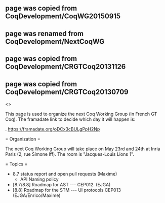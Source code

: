 ## page was copied from CoqDevelopment/CoqWG20150915
## page was renamed from CoqDevelopment/NextCoqWG
## page was copied from CoqDevelopment/CRGTCoq20131126
## page was copied from CoqDevelopment/CRGTCoq20130709
<<TableOfContents>>

This page is used to organize the next Coq Working Group (in French GT Coq). The framadate link to decide which day it will happen is:

 . https://framadate.org/oDCx3cBULgPpH2Np

= Organization =

The next Coq Working Group will take place on May 23rd and 24th at Inria Paris (2, rue Simone Iff). The room is "Jacques-Louis Lions 1".

= Topics =

 * 8.7 status report and open pull requests (Maxime)
   - API Naming policy
 * [8.7/8.8] Roadmap for AST --- CEP012. (EJGA)
 * [8.8] Roadmap for the STM --- UI protocols CEP013 (EJGA/Enrico/Maxime)
